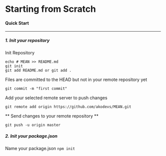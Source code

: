  
# Starting from Scratch 

#### Quick Start 
------
##### 1. Init your repository  
Init Repository
```
echo # MEAN >> README.md 
git init
git add README.md or git add .
```

 Files are committed to the HEAD but not in your remote repository yet    
 ```
git commit -m "first commit" 
```

 Add your selected remote server to push changes 
```
git remote add origin https://github.com/akodevs/MEAN.git
```

** Send changes to your remote repository **
```
git push -u origin master
``` 

##### 2. Init your package.json  
Name your package.json
``` npm init ```